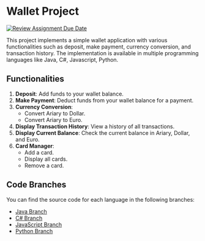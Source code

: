 # Wallet Project

[![Review Assignment Due Date](https://classroom.github.com/assets/deadline-readme-button-24ddc0f5d75046c5622901739e7c5dd533143b0c8e959d652212380cedb1ea36.svg)](https://classroom.github.com/a/hy8NMZUz)

This project implements a simple wallet application with various functionalities such as deposit, make payment, currency conversion, and transaction history. The implementation is available in multiple programming languages like Java, C#, Javascript, Python.

## Functionalities

1. **Deposit**: Add funds to your wallet balance.
2. **Make Payment**: Deduct funds from your wallet balance for a payment.
3. **Currency Conversion**:
   - Convert Ariary to Dollar.
   - Convert Ariary to Euro.
4. **Display Transaction History**: View a history of all transactions.
5. **Display Current Balance**: Check the current balance in Ariary, Dollar, and Euro.
6. **Card Manager**:
   - Add a card.
   - Display all cards.
   - Remove a card.


## Code Branches

You can find the source code for each language in the following branches:

- [Java Branch](https://github.com/hei-school/my-wallet-miharyjoe/tree/feature/java)
- [C# Branch](https://github.com/hei-school/my-wallet-miharyjoe/tree/feature/c%23)
- [JavaScript Branch](https://github.com/hei-school/my-wallet-miharyjoe/tree/feature/javascript)
- [Python Branch](https://github.com/hei-school/my-wallet-miharyjoe/tree/feature/python)
